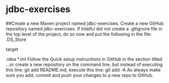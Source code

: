 # jdbc-exercises

##Create a new Maven project named jdbc-exercises.
Create a new GitHub repository named jdbc-exercises.
If IntelliJ did not create a .gitignore file in the top level of the project, do so now and put the following in the file:
.DS_Store

target

.idea
*.iml
Follow the Quick setup instructions in GitHub in the section titled …or create a new repository on the command line, but instead of executing this line: git add README.md, execute this line: git add -A
As always make sure you add, commit and push your changes to a new repo to GitHub.

